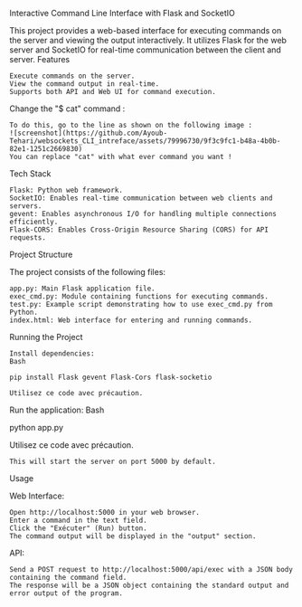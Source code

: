 Interactive Command Line Interface with Flask and SocketIO

This project provides a web-based interface for executing commands on the server and viewing the output interactively. It utilizes Flask for the web server and SocketIO for real-time communication between the client and server.
Features

    Execute commands on the server.
    View the command output in real-time.
    Supports both API and Web UI for command execution.

Change the "$ cat" command :

    To do this, go to the line as shown on the following image :
    ![screenshot](https://github.com/Ayoub-Tehari/websockets_CLI_intreface/assets/79996730/9f3c9fc1-b48a-4b0b-82e1-1251c2669830)
    You can replace "cat" with what ever command you want !

Tech Stack

    Flask: Python web framework.
    SocketIO: Enables real-time communication between web clients and servers.
    gevent: Enables asynchronous I/O for handling multiple connections efficiently.
    Flask-CORS: Enables Cross-Origin Resource Sharing (CORS) for API requests.

Project Structure

The project consists of the following files:

    app.py: Main Flask application file.
    exec_cmd.py: Module containing functions for executing commands.
    test.py: Example script demonstrating how to use exec_cmd.py from Python.
    index.html: Web interface for entering and running commands.

Running the Project

    Install dependencies:
    Bash

    pip install Flask gevent Flask-Cors flask-socketio

    Utilisez ce code avec précaution.

Run the application:
Bash

python app.py

Utilisez ce code avec précaution.

    This will start the server on port 5000 by default.

Usage

Web Interface:

    Open http://localhost:5000 in your web browser.
    Enter a command in the text field.
    Click the "Exécuter" (Run) button.
    The command output will be displayed in the "output" section.

API:

    Send a POST request to http://localhost:5000/api/exec with a JSON body containing the command field.
    The response will be a JSON object containing the standard output and error output of the program.
